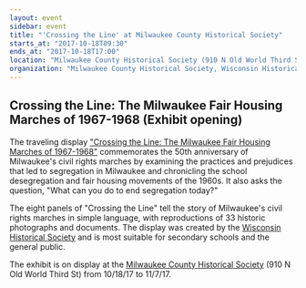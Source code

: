 ```yaml
---
layout: event
sidebar: event
title: "'Crossing the Line' at Milwaukee County Historical Society"
starts_at: "2017-10-18T09:30"
ends_at: "2017-10-18T17:00"
location: "Milwaukee County Historical Society (910 N Old World Third St)"
organization: "Milwaukee County Historical Society, Wisconsin Historical Society"
---
```


## Crossing the Line: The Milwaukee Fair Housing Marches of 1967-1968 (Exhibit opening) 

The traveling display ["Crossing the Line: The Milwaukee Fair Housing Marches of 1967-1968"](https://www.wisconsinhistory.org/calendar/series/43/crossing-the-line) commemorates the 50th anniversary of Milwaukee's civil rights marches by examining the practices and prejudices that led to segregation in Milwaukee and chronicling the school desegregation and fair housing movements of the 1960s. It also asks the question, "What can you do to end segregation today?"
 
The eight panels of "Crossing the Line" tell the story of Milwaukee's civil rights marches in simple language, with reproductions of 33 historic photographs and documents. The display was created by the [Wisconsin Historical Society](https://www.wisconsinhistory.org) and is most suitable for secondary schools and the general public.
 
The exhibit is on display at the [Milwaukee County Historical Society](https://milwaukeehistory.net) (910 N Old World Third St) from 10/18/17 to 11/7/17.
